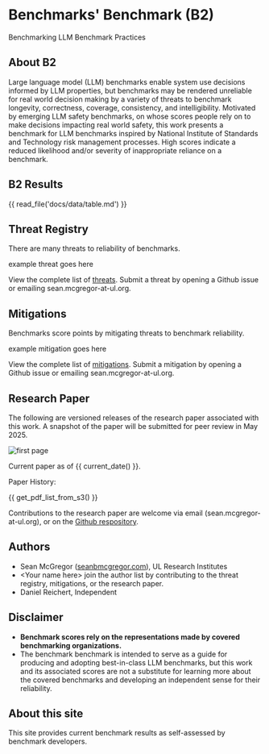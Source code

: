 # Benchmarks' Benchmark (B2)

Benchmarking LLM Benchmark Practices

## About B2

Large language model (LLM) benchmarks enable system use decisions informed by LLM properties, but benchmarks may be rendered unreliable for real world decision making by a variety of threats to benchmark longevity, correctness, coverage, consistency, and intelligibility. Motivated by emerging LLM safety benchmarks, on whose scores people rely on to make decisions impacting real world safety, this work presents a benchmark for LLM benchmarks inspired by National Institute of Standards and Technology risk management processes. High scores indicate a reduced likelihood and/or severity of inappropriate reliance on a benchmark.

## B2 Results

{{ read_file('docs/data/table.md') }}

## Threat Registry
There are many threats to reliability of benchmarks.

example threat goes here

View the complete list of [threats](data/threat-registry-table.md). Submit a threat by opening a Github issue or emailing sean.mcgregor-at-ul.org.

## Mitigations
Benchmarks score points by mitigating threats to benchmark reliability.

example mitigation goes here

View the complete list of [mitigations](data/risk-response-table.md). Submit a mitigation by opening a Github issue or emailing sean.mcgregor-at-ul.org.

## Research Paper

The following are versioned releases of the research paper associated with this work. A snapshot of the paper will be submitted for peer review in May 2025.

![first page](images/first_page.png)

Current paper as of {{ current_date() }}.

Paper History:

{{ get_pdf_list_from_s3() }}

Contributions to the research paper are welcome via email (sean.mcgregor-at-ul.org), or on the [Github respository](https://github.com/ul-dsri/party-paper).

## Authors

- Sean McGregor ([seanbmcgregor.com](https://seanbmcgregor.com)), UL Research Institutes
- \<Your name here\> join the author list by contributing to the threat registry, mitigations, or the research paper.
- Daniel Reichert, Independent

## Disclaimer
- **Benchmark scores rely on the representations made by covered benchmarking organizations.**
- The benchmark benchmark is intended to serve as a guide for producing and adopting best-in-class LLM benchmarks, but this work and its associated scores are not a substitute for learning more about the covered benchmarks and developing an independent sense for their reliability.

## About this site
This site provides current benchmark results as self-assessed by benchmark developers.


